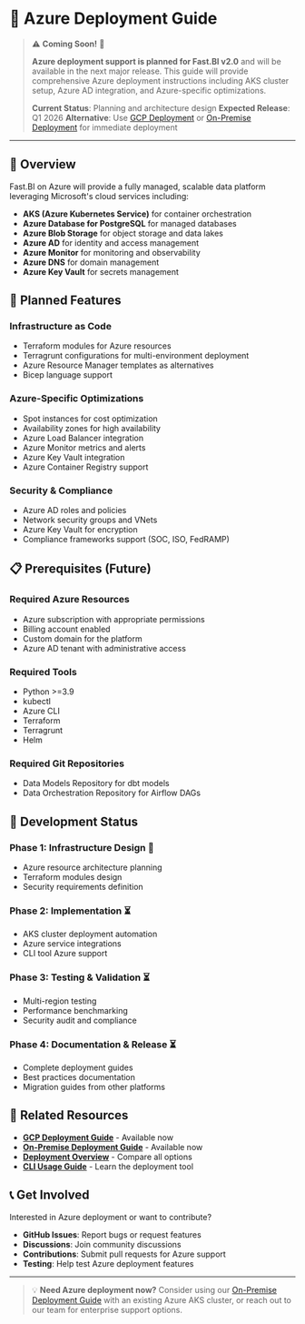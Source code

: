 # 🚀 Azure Deployment Guide

> ⚠️ **Coming Soon!** 🚧
> 
> **Azure deployment support is planned for Fast.BI v2.0** and will be available in the next major release. This guide will provide comprehensive Azure deployment instructions including AKS cluster setup, Azure AD integration, and Azure-specific optimizations.
> 
> **Current Status**: Planning and architecture design
> **Expected Release**: Q1 2026
> **Alternative**: Use [GCP Deployment](./gcp-deployment.md) or [On-Premise Deployment](./onpremise-deployment.md) for immediate deployment

---

## 🎯 Overview

Fast.BI on Azure will provide a fully managed, scalable data platform leveraging Microsoft's cloud services including:

- **AKS (Azure Kubernetes Service)** for container orchestration
- **Azure Database for PostgreSQL** for managed databases
- **Azure Blob Storage** for object storage and data lakes
- **Azure AD** for identity and access management
- **Azure Monitor** for monitoring and observability
- **Azure DNS** for domain management
- **Azure Key Vault** for secrets management

## 🔮 Planned Features

### **Infrastructure as Code**
- Terraform modules for Azure resources
- Terragrunt configurations for multi-environment deployment
- Azure Resource Manager templates as alternatives
- Bicep language support

### **Azure-Specific Optimizations**
- Spot instances for cost optimization
- Availability zones for high availability
- Azure Load Balancer integration
- Azure Monitor metrics and alerts
- Azure Key Vault integration
- Azure Container Registry support

### **Security & Compliance**
- Azure AD roles and policies
- Network security groups and VNets
- Azure Key Vault for encryption
- Compliance frameworks support (SOC, ISO, FedRAMP)

## 📋 Prerequisites (Future)

### **Required Azure Resources**
- Azure subscription with appropriate permissions
- Billing account enabled
- Custom domain for the platform
- Azure AD tenant with administrative access

### **Required Tools**
- Python >=3.9
- kubectl
- Azure CLI
- Terraform
- Terragrunt
- Helm

### **Required Git Repositories**
- Data Models Repository for dbt models
- Data Orchestration Repository for Airflow DAGs

## 🚧 Development Status

### **Phase 1: Infrastructure Design** 🔄
- Azure resource architecture planning
- Terraform modules design
- Security requirements definition

### **Phase 2: Implementation** ⏳
- AKS cluster deployment automation
- Azure service integrations
- CLI tool Azure support

### **Phase 3: Testing & Validation** ⏳
- Multi-region testing
- Performance benchmarking
- Security audit and compliance

### **Phase 4: Documentation & Release** ⏳
- Complete deployment guides
- Best practices documentation
- Migration guides from other platforms

## 🔗 Related Resources

- **[GCP Deployment Guide](./gcp-deployment.md)** - Available now
- **[On-Premise Deployment Guide](./onpremise-deployment.md)** - Available now
- **[Deployment Overview](./deployment-overview.md)** - Compare all options
- **[CLI Usage Guide](./cli-usage.md)** - Learn the deployment tool

## 📞 Get Involved

Interested in Azure deployment or want to contribute?

- **GitHub Issues**: Report bugs or request features
- **Discussions**: Join community discussions
- **Contributions**: Submit pull requests for Azure support
- **Testing**: Help test Azure deployment features

---

> 💡 **Need Azure deployment now?** Consider using our [On-Premise Deployment Guide](./onpremise-deployment.md) with an existing Azure AKS cluster, or reach out to our team for enterprise support options.
